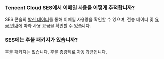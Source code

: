 [](id:que1) 

### Tencent Cloud SES에서 이메일 사용을 어떻게 추적합니까?
SES 콘솔의 [발신 데이터](https://console.cloud.tencent.com/ses/stats)를 통해 이메일 사용량을 확인할 수 있으며, 전송 데이터 및 [요금 안내](https://intl.cloud.tencent.com/document/product/1084/39335)에 따라 사용 요금을 확인할 수 있습니다.

 

[](id:que2) 
### SES에는 후불 패키지가 있습니까?
후불 패키지는 없습니다. 후불 종량제로 자동 과금됩니다.

